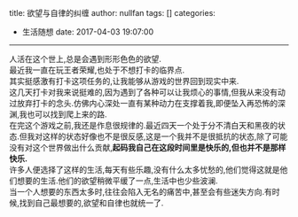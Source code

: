 title: 欲望与自律的纠缠
author: nullfan
tags: []
categories:
  - 生活随想
date: 2017-04-03 19:07:00
---
人活在这个世上,总是会遇到形形色色的欲望.  
最近我一直在玩王者荣耀,也处于不想打卡的临界点.  
其实挺感激有打卡这项任务的,让我能够从游戏的世界回到现实中来.  
这几天打卡对我来说挺难的,因为遇到了各种可以让我烦心的事情,但我从来没有动过放弃打卡的念头.仿佛内心深处一直有某种动力在支撑着我,即便坠入再恐怖的深渊,我也可以找到爬上来的路.  
在完这个游戏之前,我还是作息很规律的.最近四天一个处于分不清白天和黑夜的状态.但我对这样的状态好像也不是很反感,这是一个我并不是很抵抗的状态,除了可能没有对这个世界做出什么贡献,**起码我自己在这段时间里是快乐的,但也并不是那样快乐.**  
许多人便选择了这样的生活,每天有些乐趣,没有什么太多忧愁的,他们觉得这就是他们想要的生活.他们的欲望稍微平缓了一点,生活中也少些波澜.  
当一个人想要的东西太多时,往往会陷入无名的痛苦中,甚至会有些迷失方向.有时候,找到自己最想要的,欲望和自律也就统一了.  


